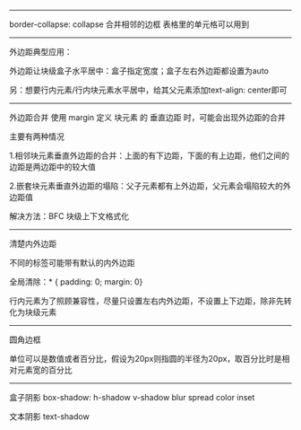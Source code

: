 -------
border-collapse: collapse 合并相邻的边框 表格里的单元格可以用到

-------

外边距典型应用：

外边距让块级盒子水平居中：盒子指定宽度；盒子左右外边距都设置为auto

另：想要行内元素/行内块元素水平居中，给其父元素添加text-align: center即可

-------
外边距合并 使用 margin 定义 块元素 的 垂直边距 时，可能会出现外边距的合并

主要有两种情况

1.相邻块元素垂直外边距的合并：上面的有下边距，下面的有上边距，他们之间的边距是两边距中的较大值

2.嵌套块元素垂直外边距的塌陷：父子元素都有上外边距，父元素会塌陷较大的外边距值

解决方法：BFC 块级上下文格式化

-------
清楚内外边距

不同的标签可能带有默认的内外边距

全局清除：* { padding: 0; margin: 0}

行内元素为了照顾兼容性，尽量只设置左右内外边距，不设置上下边距，除非先转化为块级元素

-------
圆角边框

单位可以是数值或者百分比，假设为20px则指圆的半径为20px，取百分比时是相对元素宽的百分比

-------
盒子阴影 box-shadow: h-shadow v-shadow blur spread color inset

文本阴影 text-shadow







